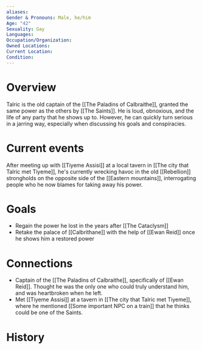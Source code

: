 ```yaml
---
aliases: 
Gender & Pronouns: Male, he/him
Age: "42"
Sexuality: Gay
Languages: 
Occupation/Organization: 
Owned Locations: 
Current Location: 
Condition:
---
```

# Overview
Talric is the old captain of the [[The Paladins of Calbraithe]], granted the same power as the others by [[The Saints]]. He is loud, obnoxious, and the life of any party that he shows up to. However, he can quickly turn serious in a jarring way, especially when discussing his goals and conspiracies.
# Current events
After meeting up with [[Tiyeme Assisi]] at a local tavern in [[The city that Talric met Tiyeme]], he's currently wrecking havoc in the old [[Rebellion]] strongholds on the opposite side of the [[Eastern mountains]], interrogating people who he now blames for taking away his power. 
# Goals
- Regain the power he lost in the years after [[The Cataclysm]]
- Retake the palace of [[Calbrithane]] with the help of [[Ewan Reid]] once he shows him a restored power
# Connections
- Captain of the [[The Paladins of Calbraithe]], specifically of [[Ewan Reid]]. Thought he was the only one who could truly understand him, and was heartbroken when he left.
- Met [[Tiyeme Assisi]] at a tavern in [[The city that Talric met Tiyeme]], where he mentioned [[Some important NPC on a train]] that he thinks could be one of the Saints.
# History
